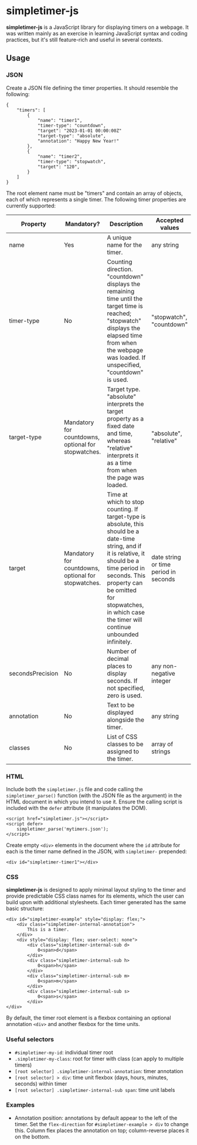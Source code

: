 # simpletimer-js

**simpletimer-js** is a JavaScript library for displaying timers on a webpage. It was written mainly as an exercise in learning JavaScript syntax and coding practices, but it's still feature-rich and useful in several contexts.

## Usage

### JSON
Create a JSON file defining the timer properties. It should resemble the following:

    {
        "timers": [
            {
                "name": "timer1",
                "timer-type": "countdown",
                "target": "2023-01-01 00:00:00Z"
                "target-type": "absolute",
                "annotation": "Happy New Year!"
            },
            {
                "name": "timer2",
                "timer-type": "stopwatch",
                "target": "120",
            }
        ]
    }

The root element name must be "timers" and contain an array of objects, each of which represents a single timer. The following timer properties are currently supported:

| Property | Mandatory? | Description | Accepted values |
|---|---|---|---|
| name | Yes | A unique name for the timer. | any string |
| timer-type | No | Counting direction. "countdown" displays the remaining time until the target time is reached; "stopwatch" displays the elapsed time from when the webpage was loaded. If unspecified, "countdown" is used. | "stopwatch", "countdown" |
| target-type | Mandatory for countdowns, optional for stopwatches. | Target type. "absolute" interprets the target property as a fixed date and time, whereas "relative" interprets it as a time from when the page was loaded. | "absolute", "relative" |
| target | Mandatory for countdowns, optional for stopwatches. | Time at which to stop counting. If target-type is absolute, this should be a date-time string, and if it is relative, it should be a time period in seconds. This property can be omitted for stopwatches, in which case the timer will continue unbounded infinitely. | date string or time period in seconds |
| secondsPrecision | No | Number of decimal places to display seconds. If not specified, zero is used. | any non-negative integer |
| annotation | No | Text to be displayed alongside the timer. | any string |
| classes | No | List of CSS classes to be assigned to the timer. | array of strings |

### HTML
Include both the <code>simpletimer.js</code> file and code calling the <code>simpletimer_parse()</code> function (with the JSON file as the argument) in the HTML document in which you intend to use it. Ensure the calling script is included with the <code>defer</code> attribute (it manipulates the DOM).

    <script href="simpletimer.js"></script>
    <script defer>
        simpletimer_parse('mytimers.json');
    </script>

Create empty <code>\<div></code> elements in the document where the <code>id</code> attribute for each is the timer name defined in the JSON, with <code>simpletimer-</code> prepended:

    <div id="simpletimer-timer1"></div>

### CSS
**simpletimer-js** is designed to apply minimal layout styling to the timer and provide predictable CSS class names for its elements, which the user can build upon with additional stylesheets. Each timer generated has the same basic structure:

    <div id="simpletimer-example" style="display: flex;">
        <div class="simpletimer-internal-annotation">
            This is a timer.
        </div>
        <div style="display: flex; user-select: none">
            <div class="simpletimer-internal-sub d>
                0<span>d</span>
            </div> 
            <div class="simpletimer-internal-sub h>
                0<span>h</span>
            </div>
            <div class="simpletimer-internal-sub m>
                0<span>m</span>
            </div>
            <div class="simpletimer-internal-sub s>
                0<span>s</span>
            </div>   
    </div>
    
By default, the timer root element is a flexbox containing an optional annotation <code>\<div></code> and another flexbox for the time units.

### Useful selectors
 - <code>#simpletimer-my-id</code>: individual timer root
 - <code>.simpletimer-my-class</code>: root for timer with class (can apply to multiple timers)
 - <code>[root selector] .simpletimer-internal-annotation</code>: timer annotation
 - <code>[root selector] > div</code>: time unit flexbox (days, hours, minutes, seconds) within timer
 - <code>[root selector] .simpletimer-internal-sub span</code>: time unit labels

### Examples
 - Annotation position: annotations by default appear to the left of the timer. Set the <code>flex-direction</code> for <code>#simpletimer-example > div</code> to change this. Column flex places the annotation on top; column-reverse places it on the bottom. 